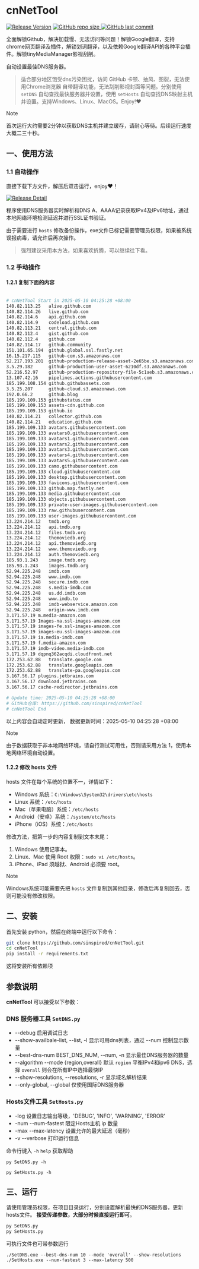 # cnNetTool

[![Release Version](https://img.shields.io/github/v/release/sinspired/cnNetTool?display_name=tag&logo=github&label=Release)](https://github.com/sinspired/cnNetTool/releases/latest)
[![GitHub repo size](https://img.shields.io/github/repo-size/sinspired/cnNetTool?logo=github)
](https://github.com/sinspired/cnNetTool)
[![GitHub last commit](https://img.shields.io/github/last-commit/sinspired/cnNetTool?logo=github&label=最后提交：)](ttps://github.com/sinspired/cnNetTool)

全面解锁Github，解决加载慢、无法访问等问题！解锁Google翻译，支持chrome网页翻译及插件，解锁划词翻译，以及依赖Google翻译API的各种平台插件。解锁tinyMediaManager影视刮削。

自动设置最佳DNS服务器。

> 适合部分地区饱受dns污染困扰，访问 GitHub 卡顿、抽风、图裂，无法使用Chrome浏览器 自带翻译功能，无法刮削影视封面等问题。分别使用 `setDNS` 自动查找最快服务器并设置，使用 `setHosts` 自动查找DNS映射主机并设置。支持Windows、Linux、MacOS。Enjoy!❤

> [!NOTE]
> 首次运行大约需要2分钟以获取DNS主机并建立缓存，请耐心等待。后续运行速度大概二三十秒。

## 一、使用方法

### 1.1 自动操作

直接下载下方文件，解压后双击运行，enjoy❤！

[![Release Detail](https://img.shields.io/github/v/release/sinspired/cnNetTool?sort=date&display_name=release&logo=github&label=Release)](https://github.com/sinspired/cnNetTool/releases/latest)

程序使用DNS服务器实时解析和DNS A、AAAA记录获取IPv4及IPv6地址，通过本地网络环境检测延迟并进行SSL证书验证。

由于需要进行 `hosts` 修改备份操作，exe文件已标记需要管理员权限，如果被系统误报病毒，请允许后再次操作。

> 强烈建议采用本方法，如果喜欢折腾，可以继续往下看。

### 1.2 手动操作

#### 1.2.1 复制下面的内容

```bash

# cnNetTool Start in 2025-05-10 04:25:28 +08:00
140.82.113.25	alive.github.com
140.82.114.26	live.github.com
140.82.114.6	api.github.com
140.82.114.9	codeload.github.com
140.82.113.21	central.github.com
140.82.112.4	gist.github.com
140.82.112.4	github.com
140.82.114.17	github.community
151.101.65.194	github.global.ssl.fastly.net
16.15.217.115	github-com.s3.amazonaws.com
52.217.193.201	github-production-release-asset-2e65be.s3.amazonaws.com
3.5.29.182		github-production-user-asset-6210df.s3.amazonaws.com
52.216.52.97	github-production-repository-file-5c1aeb.s3.amazonaws.com
13.107.42.16	pipelines.actions.githubusercontent.com
185.199.108.154	github.githubassets.com
3.5.25.207		github-cloud.s3.amazonaws.com
192.0.66.2		github.blog
185.199.109.153	githubstatus.com
185.199.109.153	assets-cdn.github.com
185.199.109.153	github.io
140.82.114.21	collector.github.com
140.82.114.21	education.github.com
185.199.109.133	avatars.githubusercontent.com
185.199.109.133	avatars0.githubusercontent.com
185.199.109.133	avatars1.githubusercontent.com
185.199.109.133	avatars2.githubusercontent.com
185.199.109.133	avatars3.githubusercontent.com
185.199.109.133	avatars4.githubusercontent.com
185.199.109.133	avatars5.githubusercontent.com
185.199.109.133	camo.githubusercontent.com
185.199.109.133	cloud.githubusercontent.com
185.199.109.133	desktop.githubusercontent.com
185.199.109.133	favicons.githubusercontent.com
185.199.109.133	github.map.fastly.net
185.199.109.133	media.githubusercontent.com
185.199.109.133	objects.githubusercontent.com
185.199.109.133	private-user-images.githubusercontent.com
185.199.109.133	raw.githubusercontent.com
185.199.109.133	user-images.githubusercontent.com
13.224.214.12	tmdb.org
13.224.214.12	api.tmdb.org
13.224.214.12	files.tmdb.org
13.224.214.12	themoviedb.org
13.224.214.12	api.themoviedb.org
13.224.214.12	www.themoviedb.org
13.224.214.12	auth.themoviedb.org
185.93.1.243	image.tmdb.org
185.93.1.243	images.tmdb.org
52.94.225.248	imdb.com
52.94.225.248	www.imdb.com
52.94.225.248	secure.imdb.com
52.94.225.248	s.media-imdb.com
52.94.225.248	us.dd.imdb.com
52.94.225.248	www.imdb.to
52.94.225.248	imdb-webservice.amazon.com
52.94.225.248	origin-www.imdb.com
3.171.57.19	m.media-amazon.com
3.171.57.19	Images-na.ssl-images-amazon.com
3.171.57.19	images-fe.ssl-images-amazon.com
3.171.57.19	images-eu.ssl-images-amazon.com
3.171.57.19	ia.media-imdb.com
3.171.57.19	f.media-amazon.com
3.171.57.19	imdb-video.media-imdb.com
3.171.57.19	dqpnq362acqdi.cloudfront.net
172.253.62.88	translate.google.com
172.253.62.88	translate.googleapis.com
172.253.62.88	translate-pa.googleapis.com
3.167.56.17	plugins.jetbrains.com
3.167.56.17	download.jetbrains.com
3.167.56.17	cache-redirector.jetbrains.com

# Update time: 2025-05-10 04:25:28 +08:00
# GitHub仓库: https://github.com/sinspired/cnNetTool
# cnNetTool End

```

以上内容会自动定时更新， 数据更新时间：2025-05-10 04:25:28 +08:00

> [!NOTE]
> 由于数据获取于非本地网络环境，请自行测试可用性，否则请采用方法 1，使用本地网络环境自动设置。

#### 1.2.2 修改 hosts 文件

hosts 文件在每个系统的位置不一，详情如下：
- Windows 系统：`C:\Windows\System32\drivers\etc\hosts`
- Linux 系统：`/etc/hosts`
- Mac（苹果电脑）系统：`/etc/hosts`
- Android（安卓）系统：`/system/etc/hosts`
- iPhone（iOS）系统：`/etc/hosts`

修改方法，把第一步的内容复制到文本末尾：

1. Windows 使用记事本。
2. Linux、Mac 使用 Root 权限：`sudo vi /etc/hosts`。
3. iPhone、iPad 须越狱、Android 必须要 root。

> [!NOTE]
> Windows系统可能需要先把 `hosts` 文件复制到其他目录，修改后再复制回去，否则可能没有修改权限。

## 二、安装

首先安装 python，然后在终端中运行以下命令：

```bash
git clone https://github.com/sinspired/cnNetTool.git
cd cnNetTool
pip install -r requirements.txt
```
这将安装所有依赖项

## 参数说明

**cnNetTool** 可以接受以下参数：

### DNS 服务器工具 `SetDNS.py`

* --debug 启用调试日志
* --show-availbale-list, --list, -l 显示可用dns列表，通过 --num 控制显示数量
* --best-dns-num BEST_DNS_NUM, --num, -n 显示最佳DNS服务器的数量
* --algorithm --mode {region,overall} 默认 `region` 平衡IPv4和ipv6 DNS，选择 `overall` 则会在所有IP中选择最快IP
* --show-resolutions, --resolutions, -r 显示域名解析结果
* --only-global, --global 仅使用国际DNS服务器

### Hosts文件工具 `SetHosts.py`

* -log 设置日志输出等级，'DEBUG', 'INFO', 'WARNING', 'ERROR'
* -num --num-fastest 限定Hosts主机 ip 数量
* -max --max-latency 设置允许的最大延迟（毫秒）
* -v --verbose 打印运行信息

命令行键入 `-h` `help` 获取帮助

`py SetDNS.py -h`

`py SetHosts.py -h`

## 三、运行

请使用管理员权限，在项目目录运行，分别设置解析最快的DNS服务器，更新hosts文件。 **接受传递参数，大部分时候直接运行即可**。

```bash
py SetDNS.py 
py SetHosts.py
```
可执行文件也可带参数运行
```pwsh
./SetDNS.exe --best-dns-num 10 --mode 'overall' --show-resolutions
./SetHosts.exe --num-fastest 3 --max-latency 500 
```

